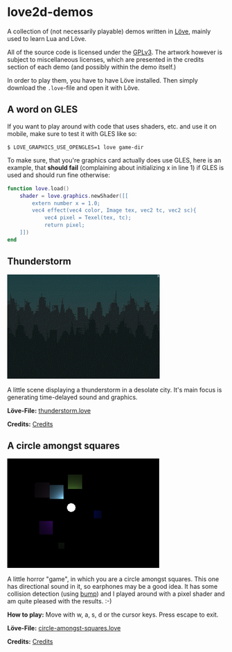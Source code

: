 # love2d-demos
A collection of (not necessarily playable) demos written
in [Löve](https://love2d.org), mainly used to learn Lua and Löve.

All of the source code is licensed under the [GPLv3](LICENSE).
The artwork however is subject to miscellaneous licenses, which
are presented in the credits section of each demo (and possibly
within the demo itself.)

In order to play them, you have to have Löve installed. Then simply
download the ``.love``-file and open it with Löve.

## A word on GLES
If you want to play around with code that uses shaders, etc.
and use it on mobile, make sure to test it with GLES like
so:
```shell
$ LOVE_GRAPHICS_USE_OPENGLES=1 love game-dir
```

To make sure, that you're graphics card actually does use GLES,
here is an example, that **should fail** (complaining
about initializing x in line 1) if GLES is used and
should run fine otherwise:
```lua
function love.load()
    shader = love.graphics.newShader([[
        extern number x = 1.0;
        vec4 effect(vec4 color, Image tex, vec2 tc, vec2 sc){
            vec4 pixel = Texel(tex, tc);
            return pixel;
    ]])
end
```

## Thunderstorm
![Thunderstorm screenshot](thunderstorm/screenshot.gif "Thunderstorm screenshot")

A little scene displaying a thunderstorm in a desolate city.
It's main focus is generating time-delayed sound and graphics.

**Löve-File:** [thunderstorm.love](/messersm/love2d-demos/releases/tag/v0.2.0/thunderstorm.love)

**Credits:** [Credits](thunderstorm/credits.md)

## A circle amongst squares
![Circle screenshot](circle-amongst-squares/screenshot.png "A circle amongst squares screenshot")

A little horror "game", in which you are a circle amongst squares.
This one has directional sound in it, so earphones may be a good idea.
It has some collision detection (using [bump](https://github.com/kikito/bump.lua)) and I played around with
a pixel shader and am quite pleased with the results. :-)

**How to play:** Move with w, a, s, d or the cursor keys. Press escape to exit.

**Löve-File:** [circle-amongst-squares.love](/messersm/love2d-demos/releases/tag/v0.2.1/circle-amongst-squares.love)

**Credits:** [Credits](circle-amongst-squares/credits.md)
